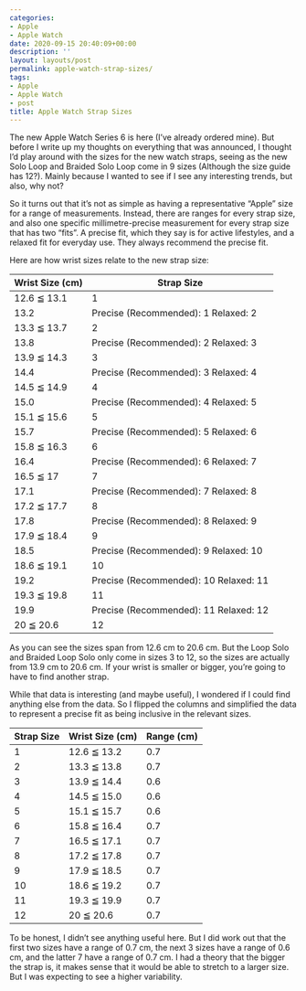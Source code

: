 ```yaml
---
categories:
- Apple
- Apple Watch
date: 2020-09-15 20:40:09+00:00
description: ''
layout: layouts/post
permalink: apple-watch-strap-sizes/
tags:
- Apple
- Apple Watch
- post
title: Apple Watch Strap Sizes
---
```


<p>The new Apple Watch Series 6 is here (I&#8217;ve already ordered mine). But before I write up my thoughts on everything that was announced, I thought I&#8217;d play around with the sizes for the new watch straps, seeing as the new Solo Loop and Braided Solo Loop come in 9 sizes (Although the size guide has 12?). Mainly because I wanted to see if I see any interesting trends, but also, why not?</p>
<p>So it turns out that it&#8217;s not as simple as having a representative &#8220;Apple&#8221; size for a range of measurements. Instead, there are ranges for every strap size, and also one specific millimetre-precise measurement for every strap size that has two &#8220;fits&#8221;. A precise fit, which they say is for active lifestyles, and a relaxed fit for everyday use. They always recommend the precise fit.</p>
<p>Here are how wrist sizes relate to the new strap size:</p>
<table>
<thead>
<tr>
<th>Wrist Size (cm)</th>
<th>Strap Size</th>
</tr>
</thead>
<tbody>
<tr>
<td>12&#46;6 ≦ 13.1</td>
<td>1</td>
</tr>
<tr>
<td>13&#46;2</td>
<td>Precise (Recommended): 1 Relaxed: 2</td>
</tr>
<tr>
<td>13&#46;3 ≦ 13.7</td>
<td>2</td>
</tr>
<tr>
<td>13&#46;8</td>
<td>Precise (Recommended): 2 Relaxed: 3</td>
</tr>
<tr>
<td>13&#46;9 ≦ 14.3</td>
<td>3</td>
</tr>
<tr>
<td>14&#46;4</td>
<td>Precise (Recommended): 3 Relaxed: 4</td>
</tr>
<tr>
<td>14&#46;5 ≦ 14.9</td>
<td>4</td>
</tr>
<tr>
<td>15&#46;0</td>
<td>Precise (Recommended): 4 Relaxed: 5</td>
</tr>
<tr>
<td>15&#46;1 ≦ 15.6</td>
<td>5</td>
</tr>
<tr>
<td>15&#46;7</td>
<td>Precise (Recommended): 5 Relaxed: 6</td>
</tr>
<tr>
<td>15&#46;8 ≦ 16.3</td>
<td>6</td>
</tr>
<tr>
<td>16&#46;4</td>
<td>Precise (Recommended): 6 Relaxed: 7</td>
</tr>
<tr>
<td>16&#46;5 ≦ 17</td>
<td>7</td>
</tr>
<tr>
<td>17&#46;1</td>
<td>Precise (Recommended): 7 Relaxed: 8</td>
</tr>
<tr>
<td>17&#46;2 ≦ 17.7</td>
<td>8</td>
</tr>
<tr>
<td>17&#46;8</td>
<td>Precise (Recommended): 8 Relaxed: 9</td>
</tr>
<tr>
<td>17&#46;9 ≦ 18.4</td>
<td>9</td>
</tr>
<tr>
<td>18&#46;5</td>
<td>Precise (Recommended): 9 Relaxed: 10</td>
</tr>
<tr>
<td>18&#46;6 ≦ 19.1</td>
<td>10</td>
</tr>
<tr>
<td>19&#46;2</td>
<td>Precise (Recommended): 10 Relaxed: 11</td>
</tr>
<tr>
<td>19&#46;3 ≦ 19.8</td>
<td>11</td>
</tr>
<tr>
<td>19&#46;9</td>
<td>Precise (Recommended): 11 Relaxed: 12</td>
</tr>
<tr>
<td>20 ≦ 20.6</td>
<td>12</td>
</tr>
</tbody>
</table>
<p>As you can see the sizes span from 12.6 cm to 20.6 cm. But the Loop Solo and Braided Loop Solo only come in sizes 3 to 12, so the sizes are actually from 13.9 cm to 20.6 cm. If your wrist is smaller or bigger, you&#8217;re going to have to find another strap.</p>
<p>While that data is interesting (and maybe useful), I wondered if I could find anything else from the data. So I flipped the columns and simplified the data to represent a precise fit as being inclusive in the relevant sizes.</p>
<table>
<thead>
<tr>
<th>Strap Size</th>
<th>Wrist Size (cm)</th>
<th>Range (cm)</th>
</tr>
</thead>
<tbody>
<tr>
<td>1</td>
<td>12&#46;6 ≦ 13.2</td>
<td>0&#46;7</td>
</tr>
<tr>
<td>2</td>
<td>13&#46;3 ≦ 13.8</td>
<td>0&#46;7</td>
</tr>
<tr>
<td>3</td>
<td>13&#46;9 ≦ 14.4</td>
<td>0&#46;6</td>
</tr>
<tr>
<td>4</td>
<td>14&#46;5 ≦ 15.0</td>
<td>0&#46;6</td>
</tr>
<tr>
<td>5</td>
<td>15&#46;1 ≦ 15.7</td>
<td>0&#46;6</td>
</tr>
<tr>
<td>6</td>
<td>15&#46;8 ≦ 16.4</td>
<td>0&#46;7</td>
</tr>
<tr>
<td>7</td>
<td>16&#46;5 ≦ 17.1</td>
<td>0&#46;7</td>
</tr>
<tr>
<td>8</td>
<td>17&#46;2 ≦ 17.8</td>
<td>0&#46;7</td>
</tr>
<tr>
<td>9</td>
<td>17&#46;9 ≦ 18.5</td>
<td>0&#46;7</td>
</tr>
<tr>
<td>10</td>
<td>18&#46;6 ≦ 19.2</td>
<td>0&#46;7</td>
</tr>
<tr>
<td>11</td>
<td>19&#46;3 ≦ 19.9</td>
<td>0&#46;7</td>
</tr>
<tr>
<td>12</td>
<td>20 ≦ 20.6</td>
<td>0&#46;7</td>
</tr>
</tbody>
</table>
<p>To be honest, I didn&#8217;t see anything useful here. But I did work out that the first two sizes have a range of 0.7 cm, the next 3 sizes have a range of 0.6 cm, and the latter 7 have a range of 0.7 cm. I had a theory that the bigger the strap is, it makes sense that it would be able to stretch to a larger size. But I was expecting to see a higher variability.</p>